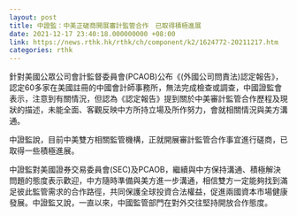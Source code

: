 ```yaml
---
layout: post
title: 中證監：中美正磋商開展審計監管合作　已取得積極進展
date: 2021-12-17 23:40:18.000000000 +08:00
link: https://news.rthk.hk/rthk/ch/component/k2/1624772-20211217.htm
categories: rthk
---
```


針對美國公眾公司會計監督委員會(PCAOB)公布《(外國公司問責法)認定報告》，認定60多家在美國註冊的中國會計師事務所，無法完成檢查或調查，中國證監會表示，注意到有關情況，但認為《認定報告》提到關於中美審計監管合作歷程及現狀的描述，未能全面、客觀反映中方所持立場及所作努力，會就相關情況與美方溝通。

中證監說，目前中美雙方相關監管機構，正就開展審計監管合作事宜進行磋商，已取得一些積極進展。

中證監對美國證券交易委員會(SEC)及PCAOB，繼續與中方保持溝通、積極解決問題的態度表示歡迎，中方隨時準備與美方進一步溝通，相信雙方一定能夠找到滿足彼此監管需求的合作路徑，共同保護全球投資合法權益，促進兩國資本市場健康發展。中證監又說，一直以來，中國監管部門在對外交往堅持開放合作態度。
